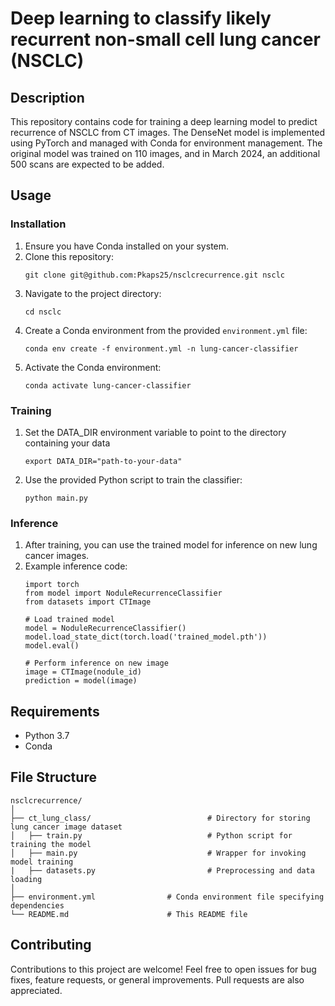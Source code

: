 # Deep learning to classify likely recurrent non-small cell lung cancer (NSCLC)

## Description
This repository contains code for training a deep learning model to predict recurrence of NSCLC from CT images. The DenseNet model is implemented using PyTorch and managed with Conda for environment management. The original model was trained on 110 images, and in March 2024, an additional 500 scans are expected to be added.

## Usage

### Installation
1. Ensure you have Conda installed on your system.
2. Clone this repository:
   ```
   git clone git@github.com:Pkaps25/nsclcrecurrence.git nsclc
   ```
3. Navigate to the project directory:
   ```
   cd nsclc
   ```
4. Create a Conda environment from the provided `environment.yml` file:
   ```
   conda env create -f environment.yml -n lung-cancer-classifier
   ```
5. Activate the Conda environment:
   ```
   conda activate lung-cancer-classifier
   ```

### Training
1. Set the DATA_DIR environment variable to point to the directory containing your data
   ```
   export DATA_DIR="path-to-your-data"
   ```
2. Use the provided Python script to train the classifier:
   ```
   python main.py
   ```

### Inference
1. After training, you can use the trained model for inference on new lung cancer images.
2. Example inference code:
   ```
   import torch
   from model import NoduleRecurrenceClassifier
   from datasets import CTImage

   # Load trained model
   model = NoduleRecurrenceClassifier()
   model.load_state_dict(torch.load('trained_model.pth'))
   model.eval()

   # Perform inference on new image
   image = CTImage(nodule_id)
   prediction = model(image)
   ```

## Requirements
- Python 3.7
- Conda

## File Structure
```
nsclcrecurrence/
│
├── ct_lung_class/                          # Directory for storing lung cancer image dataset
│   ├── train.py                            # Python script for training the model
│   ├── main.py                             # Wrapper for invoking model training
|   ├── datasets.py                         # Preprocessing and data loading
│             
├── environment.yml                # Conda environment file specifying dependencies
└── README.md                      # This README file
```

## Contributing
Contributions to this project are welcome! Feel free to open issues for bug fixes, feature requests, or general improvements. Pull requests are also appreciated.
